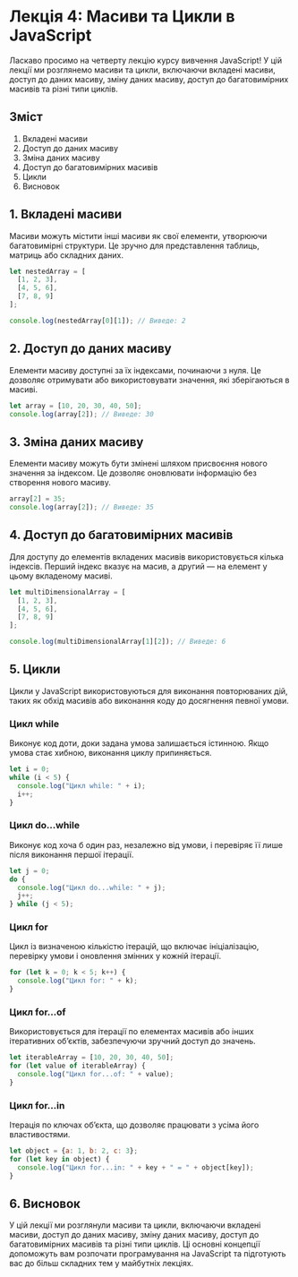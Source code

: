 # Лекція 4: Масиви та Цикли в JavaScript

Ласкаво просимо на четверту лекцію курсу вивчення JavaScript! У цій лекції ми розглянемо масиви та цикли, включаючи вкладені масиви, доступ до даних масиву, зміну даних масиву, доступ до багатовимірних масивів та різні типи циклів.

## Зміст

1. Вкладені масиви
2. Доступ до даних масиву
3. Зміна даних масиву
4. Доступ до багатовимірних масивів
5. Цикли
6. Висновок

## 1. Вкладені масиви

Масиви можуть містити інші масиви як свої елементи, утворюючи багатовимірні структури. Це зручно для представлення таблиць, матриць або складних даних.

```javascript
let nestedArray = [
  [1, 2, 3],
  [4, 5, 6],
  [7, 8, 9]
];

console.log(nestedArray[0][1]); // Виведе: 2
```

## 2. Доступ до даних масиву

Елементи масиву доступні за їх індексами, починаючи з нуля. Це дозволяє отримувати або використовувати значення, які зберігаються в масиві.

```javascript
let array = [10, 20, 30, 40, 50];
console.log(array[2]); // Виведе: 30
```

## 3. Зміна даних масиву

Елементи масиву можуть бути змінені шляхом присвоєння нового значення за індексом. Це дозволяє оновлювати інформацію без створення нового масиву.

```javascript
array[2] = 35;
console.log(array[2]); // Виведе: 35
```

## 4. Доступ до багатовимірних масивів

Для доступу до елементів вкладених масивів використовується кілька індексів. Перший індекс вказує на масив, а другий — на елемент у цьому вкладеному масиві.

```javascript
let multiDimensionalArray = [
  [1, 2, 3],
  [4, 5, 6],
  [7, 8, 9]
];

console.log(multiDimensionalArray[1][2]); // Виведе: 6
```

## 5. Цикли

Цикли у JavaScript використовуються для виконання повторюваних дій, таких як обхід масивів або виконання коду до досягнення певної умови.

### Цикл while

Виконує код доти, доки задана умова залишається істинною. Якщо умова стає хибною, виконання циклу припиняється.

```javascript
let i = 0;
while (i < 5) {
  console.log("Цикл while: " + i);
  i++;
}
```

### Цикл do...while

Виконує код хоча б один раз, незалежно від умови, і перевіряє її лише після виконання першої ітерації.

```javascript
let j = 0;
do {
  console.log("Цикл do...while: " + j);
  j++;
} while (j < 5);
```

### Цикл for

Цикл із визначеною кількістю ітерацій, що включає ініціалізацію, перевірку умови і оновлення змінних у кожній ітерації.

```javascript
for (let k = 0; k < 5; k++) {
  console.log("Цикл for: " + k);
}
```

### Цикл for...of

Використовується для ітерації по елементах масивів або інших ітеративних об’єктів, забезпечуючи зручний доступ до значень.

```javascript
let iterableArray = [10, 20, 30, 40, 50];
for (let value of iterableArray) {
  console.log("Цикл for...of: " + value);
}
```

### Цикл for...in

Ітерація по ключах об’єкта, що дозволяє працювати з усіма його властивостями.

```javascript
let object = {a: 1, b: 2, c: 3};
for (let key in object) {
  console.log("Цикл for...in: " + key + " = " + object[key]);
}
```

## 6. Висновок

У цій лекції ми розглянули масиви та цикли, включаючи вкладені масиви, доступ до даних масиву, зміну даних масиву, доступ до багатовимірних масивів та різні типи циклів. Ці основні концепції допоможуть вам розпочати програмування на JavaScript та підготують вас до більш складних тем у майбутніх лекціях.
